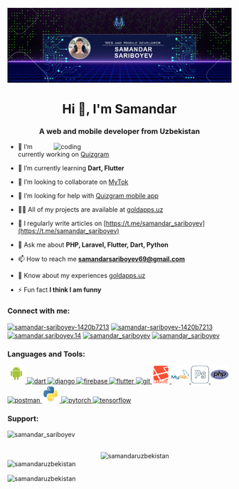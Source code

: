![logo](https://github.com/samandaruzbekistan/profile/blob/main/Github%20Banner.jpg)
<h1 align="center">Hi 👋, I'm Samandar</h1>
<h3 align="center">A web and mobile developer from Uzbekistan</h3>

<img align="right" alt="coding" width="400" src="https://cdn.dribbble.com/users/1355613/screenshots/10374655/media/5691629ca1e7389c34a9c0dae158b976.gif">

- 🔭 I’m currently working on [Quizgram](quizgram.uz)

- 🌱 I’m currently learning **Dart, Flutter**

- 👯 I’m looking to collaborate on [MyTok](mytok.uz)

- 🤝 I’m looking for help with [Quizgram mobile app](quizgram.uz)

- 👨‍💻 All of my projects are available at [goldapps.uz](goldapps.uz)

- 📝 I regularly write articles on [https://t.me/samandar_sariboyev](https://t.me/samandar_sariboyev)

- 💬 Ask me about **PHP, Laravel, Flutter, Dart, Python**

- 📫 How to reach me **samandarsariboyev69@gmail.com**

- 📄 Know about my experiences [goldapps.uz](goldapps.uz)

- ⚡ Fun fact **I think I am funny**

<h3 align="left">Connect with me:</h3>
<p align="left">
  <a href="https://t.me/Samandar_developer" target="blank"><img align="center" src="https://cdn-icons-png.flaticon.com/512/2111/2111646.png" alt="samandar-sariboyev-1420b7213" height="30" width="30" /></a>
<a href="https://linkedin.com/in/samandar-sariboyev-1420b7213" target="blank"><img align="center" src="https://raw.githubusercontent.com/rahuldkjain/github-profile-readme-generator/master/src/images/icons/Social/linked-in-alt.svg" alt="samandar-sariboyev-1420b7213" height="30" width="40" /></a>
<a href="https://fb.com/samandar.sariboyev.14" target="blank"><img align="center" src="https://raw.githubusercontent.com/rahuldkjain/github-profile-readme-generator/master/src/images/icons/Social/facebook.svg" alt="samandar.sariboyev.14" height="30" width="40" /></a>
<a href="https://instagram.com/samandar_sariboyev" target="blank"><img align="center" src="https://raw.githubusercontent.com/rahuldkjain/github-profile-readme-generator/master/src/images/icons/Social/instagram.svg" alt="samandar_sariboyev" height="30" width="40" /></a>
<a href="https://www.youtube.com/c/samandar_sariboyev" target="blank"><img align="center" src="https://raw.githubusercontent.com/rahuldkjain/github-profile-readme-generator/master/src/images/icons/Social/youtube.svg" alt="samandar_sariboyev" height="30" width="40" /></a>
</p>

<h3 align="left">Languages and Tools:</h3>
<p align="left"> <a href="https://developer.android.com" target="_blank" rel="noreferrer"> <img src="https://raw.githubusercontent.com/devicons/devicon/master/icons/android/android-original-wordmark.svg" alt="android" width="40" height="40"/> </a> <a href="https://dart.dev" target="_blank" rel="noreferrer"> <img src="https://www.vectorlogo.zone/logos/dartlang/dartlang-icon.svg" alt="dart" width="40" height="40"/> </a> <a href="https://www.djangoproject.com/" target="_blank" rel="noreferrer"> <img src="https://cdn.worldvectorlogo.com/logos/django.svg" alt="django" width="40" height="40"/> </a> <a href="https://firebase.google.com/" target="_blank" rel="noreferrer"> <img src="https://www.vectorlogo.zone/logos/firebase/firebase-icon.svg" alt="firebase" width="40" height="40"/> </a> <a href="https://flutter.dev" target="_blank" rel="noreferrer"> <img src="https://www.vectorlogo.zone/logos/flutterio/flutterio-icon.svg" alt="flutter" width="40" height="40"/> </a> <a href="https://git-scm.com/" target="_blank" rel="noreferrer"> <img src="https://www.vectorlogo.zone/logos/git-scm/git-scm-icon.svg" alt="git" width="40" height="40"/> </a> <a href="https://laravel.com/" target="_blank" rel="noreferrer"> <img src="https://raw.githubusercontent.com/devicons/devicon/master/icons/laravel/laravel-plain-wordmark.svg" alt="laravel" width="40" height="40"/> </a> <a href="https://www.mysql.com/" target="_blank" rel="noreferrer"> <img src="https://raw.githubusercontent.com/devicons/devicon/master/icons/mysql/mysql-original-wordmark.svg" alt="mysql" width="40" height="40"/> </a> <a href="https://www.photoshop.com/en" target="_blank" rel="noreferrer"> <img src="https://raw.githubusercontent.com/devicons/devicon/master/icons/photoshop/photoshop-line.svg" alt="photoshop" width="40" height="40"/> </a> <a href="https://www.php.net" target="_blank" rel="noreferrer"> <img src="https://raw.githubusercontent.com/devicons/devicon/master/icons/php/php-original.svg" alt="php" width="40" height="40"/> </a> <a href="https://postman.com" target="_blank" rel="noreferrer"> <img src="https://www.vectorlogo.zone/logos/getpostman/getpostman-icon.svg" alt="postman" width="40" height="40"/> </a> <a href="https://www.python.org" target="_blank" rel="noreferrer"> <img src="https://raw.githubusercontent.com/devicons/devicon/master/icons/python/python-original.svg" alt="python" width="40" height="40"/> </a> <a href="https://pytorch.org/" target="_blank" rel="noreferrer"> <img src="https://www.vectorlogo.zone/logos/pytorch/pytorch-icon.svg" alt="pytorch" width="40" height="40"/> </a> <a href="https://www.tensorflow.org" target="_blank" rel="noreferrer"> <img src="https://www.vectorlogo.zone/logos/tensorflow/tensorflow-icon.svg" alt="tensorflow" width="40" height="40"/> </a> </p>

<h3 align="left">Support:</h3>
<p><a href="https://www.buymeacoffee.com/samandar_sariboyev"> <img align="left" src="https://cdn.buymeacoffee.com/buttons/v2/default-yellow.png" height="50" width="210" alt="samandar_sariboyev" /></a></p><br><br>

<p><img align="left" src="https://github-readme-stats.vercel.app/api/top-langs?username=samandaruzbekistan&show_icons=true&locale=en&layout=compact" alt="samandaruzbekistan" /></p>

<p>&nbsp;<img align="center" src="https://github-readme-stats.vercel.app/api?username=samandaruzbekistan&show_icons=true&locale=en" alt="samandaruzbekistan" /></p>

<p><img align="center" src="https://github-readme-streak-stats.herokuapp.com/?user=samandaruzbekistan&" alt="samandaruzbekistan" /></p>